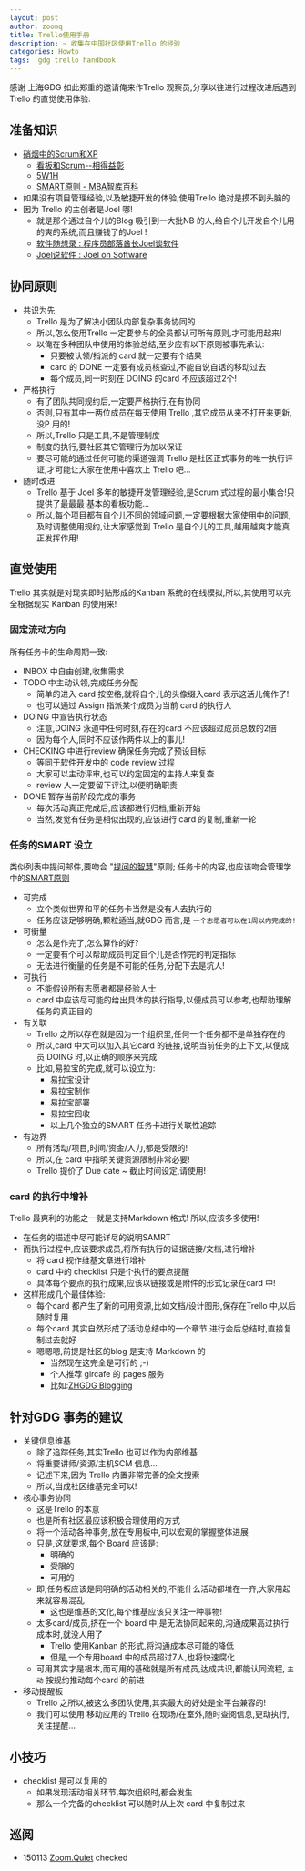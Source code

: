 ```yaml
---
layout: post
author: zoomq
title: Trello使用手册
description: ~ 收集在中国社区使用Trello 的经验
categories: Howto
tags:  gdg trello handbook
---
```


感谢 上海GDG 如此郑重的邀请俺来作Trello 观察员,分享以往进行过程改进后遇到Trello 的直觉使用体验:

## 准备知识

- [硝烟中的Scrum和XP](http://www.infoq.com/cn/minibooks/scrum-xp-from-the-trenches)
    - [看板和Scrum--相得益彰](http://www.infoq.com/cn/minibooks/kanban-scrum-minibook-cn)
    - [5W1H](http://wiki.woodpecker.org.cn/moin/5W1H)
    - [SMART原则 - MBA智库百科](http://wiki.mbalib.com/wiki/SMART%E5%8E%9F%E5%88%99)
- 如果没有项目管理经验,以及敏捷开发的体验,使用Trello 绝对是摸不到头脑的
- 因为 Trello 的主创者是Joel 哪!
    - 就是那个通过自个儿的Blog 吸引到一大批NB 的人,给自个儿开发自个儿用的爽的系统,而且赚钱了的Joel !
    - [软件随想录 : 程序员部落酋长Joel谈软件](http://book.douban.com/subject/4163938/)
    - [Joel说软件 : Joel on Software](http://book.douban.com/subject/1426838/)

<!--more-->

## 协同原则

- 共识为先
    - Trello 是为了解决小团队内部复杂事务协同的
    - 所以,怎么使用Trello 一定要参与的全员都认可所有原则,才可能用起来!
    - 以俺在多种团队中使用的体验总结,至少应有以下原则被事先承认:
        - 只要被认领/指派的 card 就一定要有个结果
        - card 的 DONE 一定要有成员核查过,不能自说自话的移动过去
        - 每个成员,同一时刻在 DOING 的card 不应该超过2个!
- 严格执行
    - 有了团队共同规约后,一定要严格执行,在有协同
    - 否则,只有其中一两位成员在每天使用 Trello ,其它成员从来不打开来更新,没P 用的!
    - 所以,Trello 只是工具,不是管理制度
    - 制度的执行,要社区其它管理行为加以保证
    - 要尽可能的通过任何可能的渠道强调 Trello 是社区正式事务的唯一执行评证,才可能让大家在使用中喜欢上 Trello 吧...
- 随时改进
    - Trello 基于 Joel 多年的敏捷开发管理经验,是Scrum 式过程的最小集合!只提供了最最最 基本的看板功能...
    - 所以,每个项目都有自个儿不同的领域问题,一定要根据大家使用中的问题,及时调整使用规约,让大家感觉到 Trello 是自个儿的工具,越用越爽才能真正发挥作用!


## 直觉使用
Trello 其实就是对现实即时贴形成的Kanban 系统的在线模拟,所以,其使用可以完全根据现实 Kanban 的使用来!

### 固定流动方向

所有任务卡的生命周期一致:

- INBOX 中自由创建,收集需求
- TODO 中主动认领,完成任务分配
    - 简单的进入 card 按空格,就将自个儿的头像缀入card 表示这活儿俺作了!
    - 也可以通过 Assign 指派某个成员为当前 card 的执行人
- DOING 中宣告执行状态
    - 注意,DOING 泳道中任何时刻,存在的card 不应该超过成员总数的2倍
    - 因为每个人,同时不应该作两件以上的事儿!
- CHECKING 中进行review 确保任务完成了预设目标
    - 等同于软件开发中的 code review 过程
    - 大家可以主动评审,也可以约定固定的主持人来复查
    - review 人一定要留下评注,以便明确职责
- DONE 暂存当前阶段完成的事务
    - 每次活动真正完成后,应该都进行归档,重新开始
    - 当然,发觉有任务是相似出现的,应该进行 card 的复制,重新一轮

### 任务的SMART 设立

类似列表中提问邮件,要吻合 "[提问的智慧](http://wiki.woodpecker.org.cn/moin/AskForHelp)"原则;
任务卡的内容,也应该吻合管理学中的[SMART原则](http://wiki.mbalib.com/wiki/SMART%E5%8E%9F%E5%88%99)

- 可完成
    - 立个类似世界和平的任务卡当然是没有人去执行的
    - 任务应该足够明确,颗粒适当,就GDG 而言,是 `一个志愿者可以在1周以内完成的!`
- 可衡量
    - 怎么是作完了,怎么算作的好?
    - 一定要有个可以帮助成员判定自个儿是否作完的判定指标
    - 无法进行衡量的任务是不可能的任务,分配下去是坑人!
- 可执行
    - 不能假设所有志愿者都是经验人士
    - card 中应该尽可能的给出具体的执行指导,以便成员可以参考,也帮助理解任务的真正目的
- 有关联
    - Trello 之所以存在就是因为一个组织里,任何一个任务都不是单独存在的
    - 所以,card 中大可以加入其它card 的链接,说明当前任务的上下文,以便成员 DOING 时,以正确的顺序来完成
    - 比如,易拉宝的完成,就可以设立为:
        - 易拉宝设计
        - 易拉宝制作
        - 易拉宝部署
        - 易拉宝回收
        - 以上几个独立的SMART 任务卡进行关联性追踪
- 有边界
    - 所有活动/项目,时间/资金/人力,都是受限的!
    - 所以,在 card 中指明关键资源限制非常必要!
    - Trello 提价了 Due date ~ 截止时间设定,请使用!


### card 的执行中增补

Trello 最爽利的功能之一就是支持Markdown 格式! 所以,应该多多使用!

- 在任务的描述中尽可能详尽的说明SAMRT
- 而执行过程中,应该要求成员,将所有执行的证据链接/文档,进行增补
    - 将 card 视作维基文章进行增补
    - card 中的 checklist 只是个执行的要点提醒
    - 具体每个要点的执行成果,应该以链接或是附件的形式记录在card 中!
- 这样形成几个最佳体验:
    - 每个card 都产生了新的可用资源,比如文档/设计图形,保存在Trello 中,以后随时复用
    - 每个card 其实自然形成了活动总结中的一个章节,进行会后总结时,直接复制过去就好
    - 嗯嗯嗯,前提是社区的blog 是支持 Markdown 的
        - 当然现在这完全是可行的 ;-)
        - 个人推荐 gircafe 的 pages 服务
        - 比如:[ZHGDG Blogging](http://zhgdg.gitcafe.com/)


## 针对GDG 事务的建议

- 关键信息维基
    - 除了追踪任务,其实Trello 也可以作为内部维基
    - 将重要讲师/资源/主机SCM 信息...
    - 记述下来,因为 Trello 内置非常完善的全文搜索
    - 所以,当成社区维基完全可以!
- 核心事务协同
    - 这是Trello 的本意
    - 也是所有社区最应该积极合理使用的方式
    - 将一个活动各种事务,放在专用板中,可以宏观的掌握整体进展
    - 只是,这就要求,每个 Board 应该是:
        - 明确的
        - 受限的
        - 可用的
    - 即,任务板应该是同明确的活动相关的,不能什么活动都堆在一齐,大家用起来就容易混乱
        - 这也是维基的文化,每个维基应该只关注一种事物!
    - 太多card/成员,挤在一个 board 中,是无法协同起来的,沟通成果高过执行成本时,就没人用了
        - Trello 使用Kanban 的形式,将沟通成本尽可能的降低
        - 但是,一个专用board 中的成员超过7人,也将快速腐化
    - 可用其实才是根本,而可用的基础就是所有成员,达成共识,都能认同流程, `主动` 按规约推动每个card 的前进
- 移动提醒板
    - Trello 之所以,被这么多团队使用,其实最大的好处是全平台兼容的!
    - 我们可以使用 移动应用的 Trello 在现场/在室外,随时查阅信息,更动执行,关注提醒...
    

## 小技巧

- checklist 是可以复用的
    - 如果发现活动相关环节,每次组织时,都会发生
    - 那么一个完备的checklist 可以随时从上次 card 中复制过来



## 巡阅
- 150113 [Zoom.Quiet](http://zoomquiet.io/) checked



